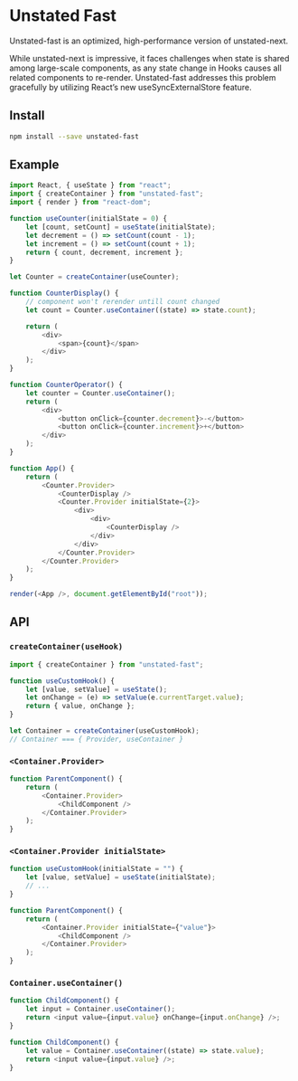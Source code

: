 # Unstated Fast

Unstated-fast is an optimized, high-performance version of unstated-next. 

While unstated-next is impressive, it faces challenges when state is shared among large-scale components, as any state change in Hooks causes all related components to re-render. Unstated-fast addresses this problem gracefully by utilizing React’s new useSyncExternalStore feature.

## Install

```sh
npm install --save unstated-fast
```

## Example

```js
import React, { useState } from "react";
import { createContainer } from "unstated-fast";
import { render } from "react-dom";

function useCounter(initialState = 0) {
	let [count, setCount] = useState(initialState);
	let decrement = () => setCount(count - 1);
	let increment = () => setCount(count + 1);
	return { count, decrement, increment };
}

let Counter = createContainer(useCounter);

function CounterDisplay() {
	// component won't rerender untill count changed
	let count = Counter.useContainer((state) => state.count);

	return (
		<div>
			<span>{count}</span>
		</div>
	);
}

function CounterOperator() {
	let counter = Counter.useContainer();
	return (
		<div>
			<button onClick={counter.decrement}>-</button>
			<button onClick={counter.increment}>+</button>
		</div>
	);
}

function App() {
	return (
		<Counter.Provider>
			<CounterDisplay />
			<Counter.Provider initialState={2}>
				<div>
					<div>
						<CounterDisplay />
					</div>
				</div>
			</Counter.Provider>
		</Counter.Provider>
	);
}

render(<App />, document.getElementById("root"));
```

## API

### `createContainer(useHook)`

```js
import { createContainer } from "unstated-fast";

function useCustomHook() {
	let [value, setValue] = useState();
	let onChange = (e) => setValue(e.currentTarget.value);
	return { value, onChange };
}

let Container = createContainer(useCustomHook);
// Container === { Provider, useContainer }
```

### `<Container.Provider>`

```js
function ParentComponent() {
	return (
		<Container.Provider>
			<ChildComponent />
		</Container.Provider>
	);
}
```

### `<Container.Provider initialState>`

```js
function useCustomHook(initialState = "") {
	let [value, setValue] = useState(initialState);
	// ...
}

function ParentComponent() {
	return (
		<Container.Provider initialState={"value"}>
			<ChildComponent />
		</Container.Provider>
	);
}
```

### `Container.useContainer()`

```js
function ChildComponent() {
	let input = Container.useContainer();
	return <input value={input.value} onChange={input.onChange} />;
}
```

```js
function ChildComponent() {
	let value = Container.useContainer((state) => state.value);
	return <input value={input.value} />;
}
```
